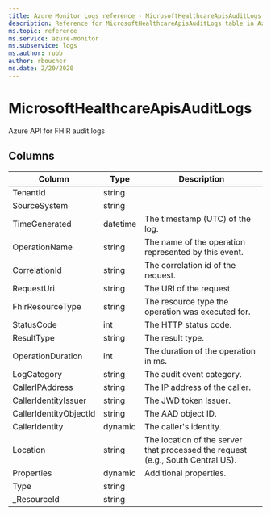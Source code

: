 ```yaml
---
title: Azure Monitor Logs reference - MicrosoftHealthcareApisAuditLogs
description: Reference for MicrosoftHealthcareApisAuditLogs table in Azure Monitor Logs.
ms.topic: reference
ms.service: azure-monitor
ms.subservice: logs
ms.author: robb
author: rboucher
ms.date: 2/20/2020
---
```


# MicrosoftHealthcareApisAuditLogs

 Azure API for FHIR audit logs

## Columns

|Column|Type|Description|
|---|---|---|
|TenantId|string||
|SourceSystem|string||
|TimeGenerated|datetime|The timestamp (UTC) of the log.|
|OperationName|string|The name of the operation represented by this event.|
|CorrelationId|string|The correlation id of the request.|
|RequestUri|string|The URI of the request.|
|FhirResourceType|string|The resource type the operation was executed for.|
|StatusCode|int|The HTTP status code.|
|ResultType|string|The result type.|
|OperationDuration|int|The duration of the operation in ms.|
|LogCategory|string|The audit event category.|
|CallerIPAddress|string|The IP address of the caller.|
|CallerIdentityIssuer|string|The JWD token Issuer.|
|CallerIdentityObjectId|string|The AAD object ID.|
|CallerIdentity|dynamic|The caller's identity.|
|Location|string|The location of the server that processed the request (e.g., South Central US).|
|Properties|dynamic|Additional properties.|
|Type|string||
|_ResourceId|string||
